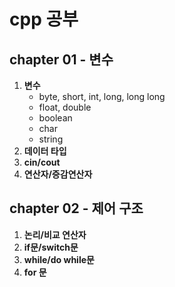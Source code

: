 # cpp 공부

## chapter 01 - 변수

1. __변수__
    - byte, short, int, long, long long
    - float, double
    - boolean
    - char
    - string
2. __데이터 타입__
3. __cin/cout__
4. __연산자/증감연산자__

## chapter 02 - 제어 구조
1. __논리/비교 연산자__
2. __if문/switch문__
3. __while/do while문__
4. __for 문__